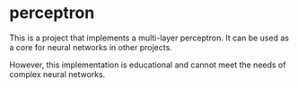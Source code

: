 # perceptron

This is a project that implements a multi-layer perceptron.
It can be used as a core for neural networks in other projects.

However, this implementation is educational and cannot meet the needs of complex neural networks.
